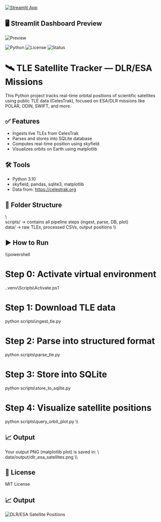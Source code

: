 ﻿[![Streamlit App](https://img.shields.io/badge/Launch-Dashboard-ff4b4b?logo=streamlit&logoColor=white)](https://misri95-tle-tracker-germany-app-xpn1il.streamlit.app/)

## 🖥️ Streamlit Dashboard Preview
![Preview](data/output/dashboard_preview.png)


![Python](https://img.shields.io/badge/python-3.10-blue.svg)
![License](https://img.shields.io/badge/license-MIT-green.svg)
![Status](https://img.shields.io/badge/status-complete-brightgreen.svg)

# 🛰️ TLE Satellite Tracker — DLR/ESA Missions

This Python project tracks real-time orbital positions of scientific satellites using public TLE data (CelesTrak), focused on ESA/DLR missions like POLAR, ODIN, SWIFT, and more.

## ✅ Features
- Ingests live TLEs from CelesTrak
- Parses and stores into SQLite database
- Computes real-time position using skyfield
- Visualizes orbits on Earth using matplotlib

## 🛠️ Tools
- Python 3.10
- skyfield, pandas, sqlite3, matplotlib
- Data from: https://celestrak.org

## 📂 Folder Structure
\\\
scripts/ → contains all pipeline steps (ingest, parse, DB, plot)  
data/    → raw TLEs, processed CSVs, output positions
\\\

## ▶️ How to Run

\\\powershell
# Step 0: Activate virtual environment
.\.venv\Scripts\Activate.ps1

# Step 1: Download TLE data
python scripts\ingest_tle.py

# Step 2: Parse into structured format
python scripts\parse_tle.py

# Step 3: Store into SQLite
python scripts\store_to_sqlite.py

# Step 4: Visualize satellite positions
python scripts\query_orbit_plot.py
\\\

## 📈 Output

Your output PNG (matplotlib plot) is saved in:
\\\
data/output/dlr_esa_satellites.png
\\\

## 📜 License
MIT License

## 📈 Output

![DLR/ESA Satellite Positions](data/output/dlr_esa_satellites.png)

